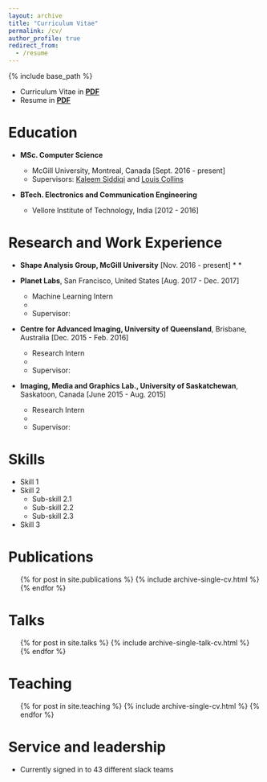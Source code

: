 ```yaml
---
layout: archive
title: "Curriculum Vitae"
permalink: /cv/
author_profile: true
redirect_from:
  - /resume
---
```


{% include base_path %}

* Curriculum Vitae in [**PDF**](https://drive.google.com/file/d/0B1xr2l_vl4kKT29ndlBiSjM4bzQ/view?usp=sharing)
* Resume in [**PDF**](https://drive.google.com/file/d/0B1xr2l_vl4kKbHYzbVRyTEt6X2M/view?usp=sharing)

Education
======
* **MSc. Computer Science**
  * McGill University, Montreal, Canada [Sept. 2016 - present]
  * Supervisors: [Kaleem Siddiqi](http://www.cim.mcgill.ca/~siddiqi/) and [Louis Collins](http://nist.mni.mcgill.ca/)
      
* **BTech. Electronics and Communication Engineering**
  * Vellore Institute of Technology, India [2012 - 2016]
      
Research and Work Experience
======
* **Shape Analysis Group, McGill University** [Nov. 2016 - present]
  *
  *

* **Planet Labs**, San Francisco, United States [Aug. 2017 - Dec. 2017]
  * Machine Learning Intern
  * 
  * Supervisor: 

* **Centre for Advanced Imaging, University of Queensland**, Brisbane, Australia [Dec. 2015 - Feb. 2016]
  * Research Intern
  * 
  * Supervisor: 
  
* **Imaging, Media and Graphics Lab., University of Saskatchewan**, Saskatoon, Canada [June 2015 - Aug. 2015]
  * Research Intern
  *
  * Supervisor: 
  
Skills
======
* Skill 1
* Skill 2
  * Sub-skill 2.1
  * Sub-skill 2.2
  * Sub-skill 2.3
* Skill 3

Publications
======
  <ul>{% for post in site.publications %}
    {% include archive-single-cv.html %}
  {% endfor %}</ul>
  
Talks
======
  <ul>{% for post in site.talks %}
    {% include archive-single-talk-cv.html %}
  {% endfor %}</ul>
  
Teaching
======
  <ul>{% for post in site.teaching %}
    {% include archive-single-cv.html %}
  {% endfor %}</ul>
  
Service and leadership
======
* Currently signed in to 43 different slack teams
